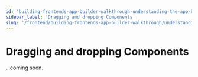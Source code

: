 ```yaml
---
id: 'building-frontends-app-builder-walkthrough-understanding-the-app-builder-interface-dragging-and-dropping-components'
sidebar_label: 'Dragging and dropping Components'
slug: '/frontend/building-frontends-app-builder-walkthrough/understanding-the-app-builder-interface/dragging-and-dropping-components'
---
```


# Dragging and dropping Components

...coming soon.
